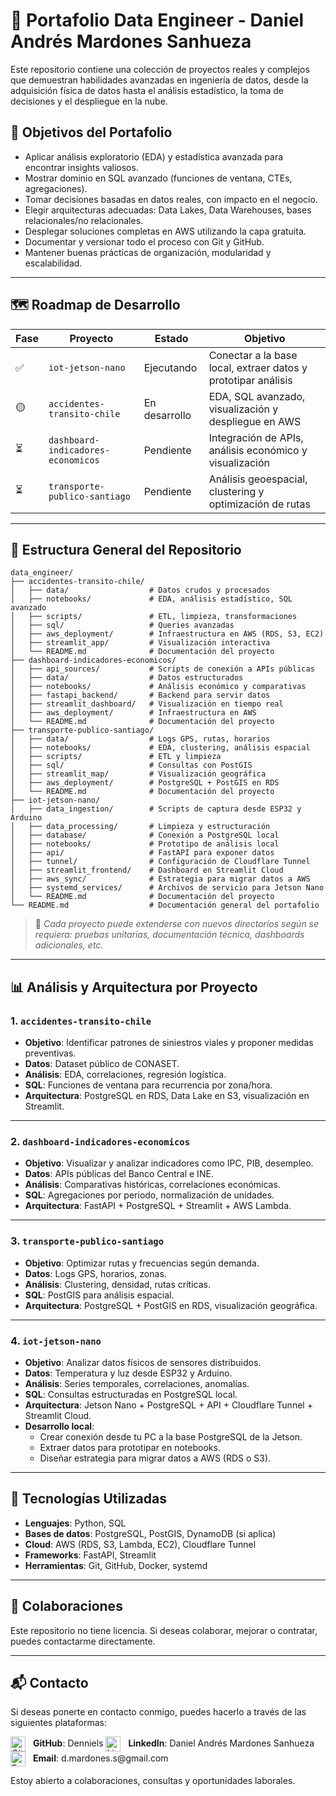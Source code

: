 # 🧠 Portafolio Data Engineer - Daniel Andrés Mardones Sanhueza

Este repositorio contiene una colección de proyectos reales y complejos que demuestran habilidades avanzadas en ingeniería de datos, desde la adquisición física de datos hasta el análisis estadístico, la toma de decisiones y el despliegue en la nube.

## 🎯 Objetivos del Portafolio

- Aplicar análisis exploratorio (EDA) y estadística avanzada para encontrar insights valiosos.
- Mostrar dominio en SQL avanzado (funciones de ventana, CTEs, agregaciones).
- Tomar decisiones basadas en datos reales, con impacto en el negocio.
- Elegir arquitecturas adecuadas: Data Lakes, Data Warehouses, bases relacionales/no relacionales.
- Desplegar soluciones completas en AWS utilizando la capa gratuita.
- Documentar y versionar todo el proceso con Git y GitHub.
- Mantener buenas prácticas de organización, modularidad y escalabilidad.

---

## 🗺️ Roadmap de Desarrollo

| Fase | Proyecto | Estado | Objetivo |
|------|----------|--------|----------|
| ✅ | `iot-jetson-nano` | Ejecutando | Conectar a la base local, extraer datos y prototipar análisis |
| 🟡 | `accidentes-transito-chile` | En desarrollo | EDA, SQL avanzado, visualización y despliegue en AWS |
| ⏳ | `dashboard-indicadores-economicos` | Pendiente | Integración de APIs, análisis económico y visualización |
| ⏳ | `transporte-publico-santiago` | Pendiente | Análisis geoespacial, clustering y optimización de rutas |

---

## 📁 Estructura General del Repositorio

```text
data_engineer/
├── accidentes-transito-chile/
│   ├── data/                  # Datos crudos y procesados
│   ├── notebooks/             # EDA, análisis estadístico, SQL avanzado
│   ├── scripts/               # ETL, limpieza, transformaciones
│   ├── sql/                   # Queries avanzadas
│   ├── aws_deployment/        # Infraestructura en AWS (RDS, S3, EC2)
│   ├── streamlit_app/         # Visualización interactiva
│   └── README.md              # Documentación del proyecto
├── dashboard-indicadores-economicos/
│   ├── api_sources/           # Scripts de conexión a APIs públicas
│   ├── data/                  # Datos estructurados
│   ├── notebooks/             # Análisis económico y comparativas
│   ├── fastapi_backend/       # Backend para servir datos
│   ├── streamlit_dashboard/   # Visualización en tiempo real
│   ├── aws_deployment/        # Infraestructura en AWS
│   └── README.md              # Documentación del proyecto
├── transporte-publico-santiago/
│   ├── data/                  # Logs GPS, rutas, horarios
│   ├── notebooks/             # EDA, clustering, análisis espacial
│   ├── scripts/               # ETL y limpieza
│   ├── sql/                   # Consultas con PostGIS
│   ├── streamlit_map/         # Visualización geográfica
│   ├── aws_deployment/        # PostgreSQL + PostGIS en RDS
│   └── README.md              # Documentación del proyecto
├── iot-jetson-nano/
│   ├── data_ingestion/        # Scripts de captura desde ESP32 y Arduino
│   ├── data_processing/       # Limpieza y estructuración
│   ├── database/              # Conexión a PostgreSQL local
│   ├── notebooks/             # Prototipo de análisis local
│   ├── api/                   # FastAPI para exponer datos
│   ├── tunnel/                # Configuración de Cloudflare Tunnel
│   ├── streamlit_frontend/    # Dashboard en Streamlit Cloud
│   ├── aws_sync/              # Estrategia para migrar datos a AWS
│   ├── systemd_services/      # Archivos de servicio para Jetson Nano
│   └── README.md              # Documentación del proyecto
└── README.md                  # Documentación general del portafolio
```

> 🧩 *Cada proyecto puede extenderse con nuevos directorios según se requiera: pruebas unitarias, documentación técnica, dashboards adicionales, etc.*

---

## 📊 Análisis y Arquitectura por Proyecto

### 1. `accidentes-transito-chile`
- **Objetivo**: Identificar patrones de siniestros viales y proponer medidas preventivas.
- **Datos**: Dataset público de CONASET.
- **Análisis**: EDA, correlaciones, regresión logística.
- **SQL**: Funciones de ventana para recurrencia por zona/hora.
- **Arquitectura**: PostgreSQL en RDS, Data Lake en S3, visualización en Streamlit.

---

### 2. `dashboard-indicadores-economicos`
- **Objetivo**: Visualizar y analizar indicadores como IPC, PIB, desempleo.
- **Datos**: APIs públicas del Banco Central e INE.
- **Análisis**: Comparativas históricas, correlaciones económicas.
- **SQL**: Agregaciones por periodo, normalización de unidades.
- **Arquitectura**: FastAPI + PostgreSQL + Streamlit + AWS Lambda.

---

### 3. `transporte-publico-santiago`
- **Objetivo**: Optimizar rutas y frecuencias según demanda.
- **Datos**: Logs GPS, horarios, zonas.
- **Análisis**: Clustering, densidad, rutas críticas.
- **SQL**: PostGIS para análisis espacial.
- **Arquitectura**: PostgreSQL + PostGIS en RDS, visualización geográfica.

---

### 4. `iot-jetson-nano`
- **Objetivo**: Analizar datos físicos de sensores distribuidos.
- **Datos**: Temperatura y luz desde ESP32 y Arduino.
- **Análisis**: Series temporales, correlaciones, anomalías.
- **SQL**: Consultas estructuradas en PostgreSQL local.
- **Arquitectura**: Jetson Nano + PostgreSQL + API + Cloudflare Tunnel + Streamlit Cloud.
- **Desarrollo local**:
  - Crear conexión desde tu PC a la base PostgreSQL de la Jetson.
  - Extraer datos para prototipar en notebooks.
  - Diseñar estrategia para migrar datos a AWS (RDS o S3).

---

## 🧰 Tecnologías Utilizadas

- **Lenguajes**: Python, SQL
- **Bases de datos**: PostgreSQL, PostGIS, DynamoDB (si aplica)
- **Cloud**: AWS (RDS, S3, Lambda, EC2), Cloudflare Tunnel
- **Frameworks**: FastAPI, Streamlit
- **Herramientas**: Git, GitHub, Docker, systemd

---

## 🤝 Colaboraciones

Este repositorio no tiene licencia. Si deseas colaborar, mejorar o contratar, puedes contactarme directamente.

---

## 📬 Contacto

Si deseas ponerte en contacto conmigo, puedes hacerlo a través de las siguientes plataformas:

<a href="https://github.com/Denniels" target="_blank" style="text-decoration:none;">
  <img src="https://cdn.jsdelivr.net/gh/devicons/devicon/icons/github/github-original.svg" width="24" height="24" alt="GitHub" style="vertical-align:middle; margin-right:8px;"/>
  <b>GitHub</b>: Denniels
</a>

<a href="https://www.linkedin.com/in/daniel-andres-mardones-sanhueza-27b73777/" target="_blank" style="text-decoration:none;">
  <img src="https://cdn.jsdelivr.net/gh/devicons/devicon/icons/linkedin/linkedin-original.svg" width="24" height="24" alt="LinkedIn" style="vertical-align:middle; margin-right:8px;"/>
  <b>LinkedIn</b>: Daniel Andrés Mardones Sanhueza
</a>

<a href="mailto:d.mardones.s@gmail.com" style="text-decoration:none;">
  <img src="https://upload.wikimedia.org/wikipedia/commons/4/4e/Mail_%28iOS%29.svg" width="24" height="24" alt="Email" style="vertical-align:middle; margin-right:8px;"/>
  <b>Email</b>: d.mardones.s@gmail.com
</a>

Estoy abierto a colaboraciones, consultas y oportunidades laborales.
